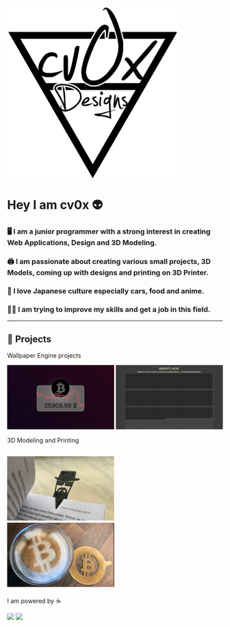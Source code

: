 <img height='400px' src='https://github.com/cv0x/cvox-portfolio-web/blob/main/res/img/toplogo.png?raw=true'>

#  Hey I am cv0x 👽

### 🖥️ I am a junior programmer with a strong interest in creating Web Applications, Design and 3D Modeling.

### 🖨️ I am passionate about creating various small projects, 3D Models, coming up with designs and printing on 3D Printer.

### 🍜 I love Japanese culture especially cars, food and anime.

### 👨‍🎓 I am trying to improve my skills and get a job in this field.
---

## 🥇 Projects
 Wallpaper Engine projects
 
 <a href='https://steamcommunity.com/sharedfiles/filedetails/?id=2804470667'><img height='150px' src='https://github.com/cv0x/cvox-portfolio-web/blob/main/res/img/portfolio1.png?raw=true'></a>
 <a href='https://steamcommunity.com/sharedfiles/filedetails/?id=2986436976'><img height='150px' src='https://github.com/cv0x/cvox-portfolio-web/blob/main/res/img/portfolio6.png?raw=true'></a>
 
 3D Modeling and Printing
 
 <a href='https://www.printables.com/cs/model/284814-heisenberg-bookmark'><img height='150px' src='https://github.com/cv0x/cvox-portfolio-web/blob/main/res/img/portfolio4.png?raw=true'></a>
 <a href='https://www.printables.com/cs/model/482589-bitcoin-cappuccino-stencil'><img height='150px' src='https://github.com/cv0x/cvox-portfolio-web/blob/main/res/img/portfolio5.png?raw=true'></a>
---
I  am powered by ☕️ 

<a href="https://twitter.com/thecv0x"><img src="https://img.shields.io/twitter/follow/thecv0x?style=flat-square&color=555555&labelColor=black&logo=twitter&label=@thecv0x"></a> 
<img src="https://img.shields.io/github/followers/patrikzudel?style=flat-square&color=555555&labelColor=black&logo=github&label=cv0x">
